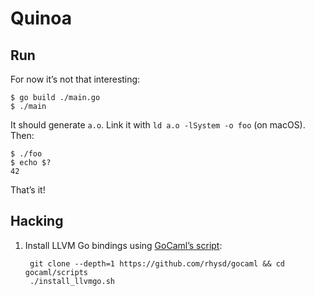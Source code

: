 # Quinoa

## Run

For now it’s not that interesting:

    $ go build ./main.go
    $ ./main

It should generate `a.o`. Link it with `ld a.o -lSystem -o foo` (on macOS).
Then:

    $ ./foo
    $ echo $?
    42

That’s it!

## Hacking

1. Install LLVM Go bindings using [GoCaml’s script][goscript]:

        git clone --depth=1 https://github.com/rhysd/gocaml && cd gocaml/scripts
        ./install_llvmgo.sh

[goscript]: https://github.com/g/blob/master/scripts/install_llvmgo.sh
